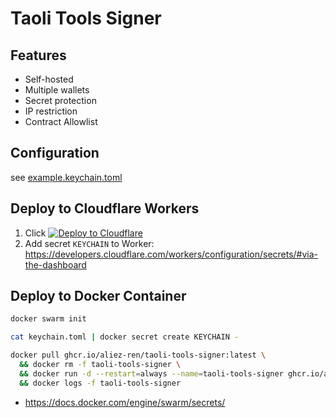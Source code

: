 # Taoli Tools Signer

## Features
- Self-hosted
- Multiple wallets
- Secret protection
- IP restriction
- Contract Allowlist

## Configuration
see [example.keychain.toml](example.keychain.toml)

## Deploy to Cloudflare Workers

1. Click [![Deploy to Cloudflare](https://deploy.workers.cloudflare.com/button)](https://deploy.workers.cloudflare.com/?url=https%3A%2F%2Fgithub.com%2Faliez-ren%2Ftaoli-tools-signer)
2. Add secret `KEYCHAIN` to Worker: https://developers.cloudflare.com/workers/configuration/secrets/#via-the-dashboard

## Deploy to Docker Container

```bash
docker swarm init

cat keychain.toml | docker secret create KEYCHAIN -

docker pull ghcr.io/aliez-ren/taoli-tools-signer:latest \
  && docker rm -f taoli-tools-signer \
  && docker run -d --restart=always --name=taoli-tools-signer ghcr.io/aliez-ren/taoli-tools-signer:latest \
  && docker logs -f taoli-tools-signer
```

- https://docs.docker.com/engine/swarm/secrets/

